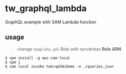 # tw_graphql_lambda #

GraphQL example with SAM Lambda function

## usage ##

> change `template.yml` Role with serverless **Role ARN**

    $ npm install -g aws-sam-local
    $ npm i
    $ sam local invoke twGraphQLDemo -e ./queries.json
